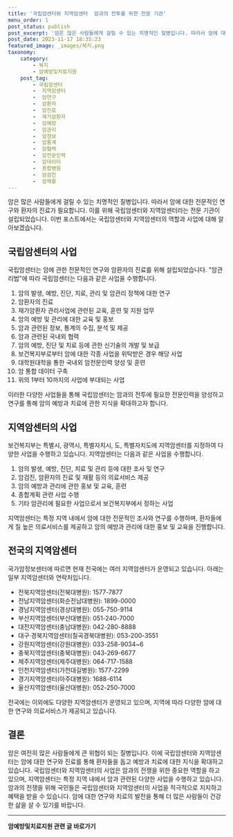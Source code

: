 ```yaml
---
title: '국립암센터와 지역암센터  암과의 전투를 위한 전문 기관'
menu_order: 1
post_status: publish
post_excerpt: '암은 많은 사람들에게 걸릴 수 있는 치명적인 질병입니다. 따라서 암에 대한 전문적인 연구와 환자의 진료가 필요합니다. 이를 위해 국립암센터와 지역암센터라는 전문 기관이 설립되었습니다. 이번 포스트에서는 국립암센터와 지역암센터의 역할과 사업에 대해 알아보겠습니다.'
post_date: 2023-11-17 18:35:23
featured_image: _images/복지.png
taxonomy:
    category:
        - 복지
        - 암예방및치료지원
    post_tag:
        - 국립암센터
        -  지역암센터
        -  암연구
        -  암환자
        -  암진료
        -  재가암환자
        -  암예방
        -  암관리
        -  암정보
        -  암통계
        -  암협력
        -  암전문인력
        -  암데이터
        -  종합병원
        -  암검진
        -  암재활
---
```



암은 많은 사람들에게 걸릴 수 있는 치명적인 질병입니다. 따라서 암에 대한 전문적인 연구와 환자의 진료가 필요합니다. 이를 위해 국립암센터와 지역암센터라는 전문 기관이 설립되었습니다. 이번 포스트에서는 국립암센터와 지역암센터의 역할과 사업에 대해 알아보겠습니다.

## 국립암센터의 사업

국립암센터는 암에 관한 전문적인 연구와 암환자의 진료를 위해 설립되었습니다. "암관리법"에 따라 국립암센터는 다음과 같은 사업을 수행합니다.

1. 암의 발생, 예방, 진단, 치료, 관리 및 암관리 정책에 대한 연구
2. 암환자의 진료
3. 재가암환자 관리사업에 관련된 교육, 훈련 및 지원 업무
4. 암의 예방 및 관리에 대한 교육 및 홍보
5. 암과 관련된 정보, 통계의 수집, 분석 및 제공
6. 암과 관련된 국내외 협력
7. 암의 예방, 진단 및 치료 등에 관한 신기술의 개발 및 보급
8. 보건복지부로부터 암에 대한 각종 사업을 위탁받은 경우 해당 사업
9. 대학원대학을 통한 국내외 암전문인력 양성 및 훈련
10. 암 통합 데이터 구축
11. 위의 1부터 10까지의 사업에 부대되는 사업

이러한 다양한 사업들을 통해 국립암센터는 암과의 전투에 필요한 전문인력을 양성하고 연구를 통해 암의 예방과 치료에 관한 지식을 확대하고자 합니다.

## 지역암센터의 사업

보건복지부는 특별시, 광역시, 특별자치시, 도, 특별자치도에 지역암센터를 지정하여 다양한 사업을 수행하고 있습니다. 지역암센터는 다음과 같은 사업을 수행합니다.

1. 암의 발생, 예방, 진단, 치료 및 관리 등에 대한 조사 및 연구
2. 암검진, 암환자의 진료 및 재활 등의 의료서비스 제공
3. 암의 예방과 관리에 관한 홍보 및 교육, 훈련
4. 종합계획 관련 사업 수행
5. 기타 암관리에 필요한 사업으로서 보건복지부에서 정하는 사업

지역암센터는 특정 지역 내에서 암에 대한 전문적인 조사와 연구를 수행하며, 환자들에게 질 높은 의료서비스를 제공하고 암의 예방과 관리에 대한 홍보 및 교육을 진행합니다.

## 전국의 지역암센터

국가암정보센터에 따르면 현재 전국에는 여러 지역암센터가 운영되고 있습니다. 아래는 일부 지역암센터와 연락처입니다.

- 전북지역암센터(전북대병원): 1577-7877
- 전남지역암센터(화순전남대병원): 1899-0000
- 경남지역암센터(경상대병원): 055-750-9114
- 부산지역암센터(부산대병원): 051-240-7000
- 대전지역암센터(충남대병원): 042-280-8888
- 대구·경북지역암센터(칠곡경북대병원): 053-200-3551
- 강원지역암센터(강원대병원): 033-258-9034~6
- 충북지역암센터(충북대병원): 043-269-6677
- 제주지역암센터(제주대병원): 064-717-1588
- 인천지역암센터(가천대길병원): 1577-2299
- 경기지역암센터(아주대병원): 1688-6114
- 울산지역암센터(울산대병원): 052-250-7000

전국에는 이외에도 다양한 지역암센터가 운영되고 있으며, 지역에 따라 다양한 암에 대한 연구와 의료서비스가 제공되고 있습니다.

## 결론

암은 여전히 많은 사람들에게 큰 위협이 되는 질병입니다. 이에 국립암센터와 지역암센터는 암에 대한 연구와 진료를 통해 환자들을 돕고 예방과 치료에 대한 지식을 확대하고 있습니다. 국립암센터와 지역암센터의 사업은 암과의 전쟁을 위한 중요한 역할을 하고 있으며, 지역암센터는 특정 지역 내에서 암과 관련된 다양한 사업을 수행하고 있습니다. 암과의 전쟁을 위해 국민들은 국립암센터와 지역암센터의 사업을 적극적으로 지지하고 혜택을 받을 수 있습니다. 암에 대한 연구와 치료의 발전을 통해 더 많은 사람들이 건강한 삶을 살 수 있기를 바랍니다.
<!-- wp:separator -->
<hr class="wp-block-separator has-alpha-channel-opacity"/>
<!-- /wp:separator -->

<!-- wp:group {"backgroundColor":"base","layout":{"type":"constrained"}} -->
<div class="wp-block-group has-base-background-color has-background"><!-- wp:paragraph {"align":"center","fontSize":"medium"} -->
<p class="has-text-align-center has-large-font-size"><strong>암예방및치료지원 관련 글 바로가기</strong></p>
<!-- /wp:paragraph -->


<!-- wp:latest-posts
{"categories":[{"id":22696,"count":19,"description":"","link":"https://uknowlaw.com/category/%ec%95%94%ec%98%88%eb%b0%a9%eb%b0%8f%ec%b9%98%eb%a3%8c%ec%a7%80%ec%9b%90/","name":"암예방및치료지원","slug":"암예방및치료지원","taxonomy":"category","parent":0,"meta":[],"_links":{"self":[{"href":"https://uknowlaw.com/wp-json/wp/v2/categories/22696"}],"collection":[{"href":"https://uknowlaw.com/wp-json/wp/v2/categories"}],"about":[{"href":"https://uknowlaw.com/wp-json/wp/v2/taxonomies/category"}],"wp:post_type":[{"href":"https://uknowlaw.com/wp-json/wp/v2/posts?categories=22696"}],"curies":[{"name":"wp","href":"https://api.w.org/{rel}","templated":true}]}}],"postsToShow":100,"excerptLength":28,"postLayout":"grid","columns":2,"featuredImageAlign":"left","featuredImageSizeSlug":"large","fontSize":"small"} /--></div>
<!-- /wp:group -->